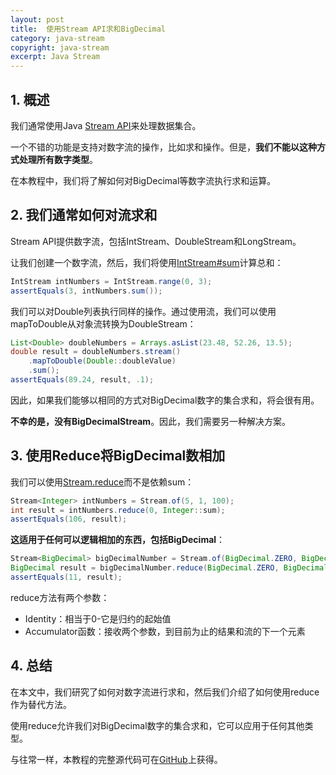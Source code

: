 ```yaml
---
layout: post
title:  使用Stream API求和BigDecimal
category: java-stream
copyright: java-stream
excerpt: Java Stream
---
```


## 1. 概述

我们通常使用Java [Stream API](https://www.baeldung.com/java-8-streams-introduction)来处理数据集合。

一个不错的功能是支持对数字流的操作，比如求和操作。但是，**我们不能以这种方式处理所有数字类型**。

在本教程中，我们将了解如何对BigDecimal等数字流执行求和运算。

## 2. 我们通常如何对流求和

Stream API提供数字流，包括IntStream、DoubleStream和LongStream。

让我们创建一个数字流，然后，我们将使用[IntStream#sum](https://www.baeldung.com/java-intstream-convert)计算总和：

```java
IntStream intNumbers = IntStream.range(0, 3);
assertEquals(3, intNumbers.sum());
```

我们可以对Double列表执行同样的操作。通过使用流，我们可以使用mapToDouble从对象流转换为DoubleStream：

```java
List<Double> doubleNumbers = Arrays.asList(23.48, 52.26, 13.5);
double result = doubleNumbers.stream()
    .mapToDouble(Double::doubleValue)
    .sum();
assertEquals(89.24, result, .1);
```

因此，如果我们能够以相同的方式对BigDecimal数字的集合求和，将会很有用。

**不幸的是，没有BigDecimalStream**。因此，我们需要另一种解决方案。

## 3. 使用Reduce将BigDecimal数相加

我们可以使用[Stream.reduce](https://www.baeldung.com/java-stream-reduce)而不是依赖sum：

```java
Stream<Integer> intNumbers = Stream.of(5, 1, 100);
int result = intNumbers.reduce(0, Integer::sum);
assertEquals(106, result);
```

**这适用于任何可以逻辑相加的东西，包括BigDecimal**：

```java
Stream<BigDecimal> bigDecimalNumber = Stream.of(BigDecimal.ZERO, BigDecimal.ONE, BigDecimal.TEN);
BigDecimal result = bigDecimalNumber.reduce(BigDecimal.ZERO, BigDecimal::add);
assertEquals(11, result);
```

reduce方法有两个参数：

-   Identity：相当于0-它是归约的起始值
-   Accumulator函数：接收两个参数，到目前为止的结果和流的下一个元素

## 4. 总结

在本文中，我们研究了如何对数字流进行求和，然后我们介绍了如何使用reduce作为替代方法。

使用reduce允许我们对BigDecimal数字的集合求和，它可以应用于任何其他类型。

与往常一样，本教程的完整源代码可在[GitHub](https://github.com/tuyucheng7/taketoday-tutorial4j/tree/master/java-core-modules/java-streams-3)上获得。
